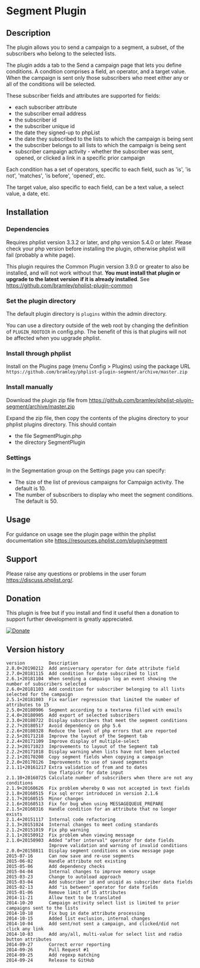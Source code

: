 # Segment Plugin #

## Description ##

The plugin allows you to send a campaign to a segment, a subset, of the subscribers who belong to the selected lists.

The plugin adds a tab to the Send a campaign page that lets you define conditions. A condition comprises a field, an operator, and a target value.
When the campaign is sent only those subscribers who meet either any or all of the conditions will be selected.

These subscriber fields and attributes are supported for fields:

* each subscriber attribute
* the subscriber email address
* the subscriber id
* the subscriber unique id
* the date they signed-up to phpList
* the date they subscribed to the lists to which the campaign is being sent
* the subscriber belongs to all lists to which the campaign is being sent
* subscriber campaign activity - whether the subscriber was sent, opened, or clicked a link in a specific prior campaign

Each condition has a set of operators, specific to each field, such as 'is', 'is not', 'matches', 'is before', 'opened', etc.

The target value, also specific to each field, can be a text value, a select value, a date, etc.

## Installation ##

### Dependencies ###

Requires phplist version 3.3.2 or later, and php version 5.4.0 or later.
Please check your php version before installing the plugin, otherwise phplist will fail (probably a white page).

This plugin requires the Common Plugin version 3.9.0 or greater to also be installed, and will not work without that.
**You must install that plugin or upgrade to the latest version if it is already installed**.
See <https://github.com/bramley/phplist-plugin-common>

### Set the plugin directory ###
The default plugin directory is `plugins` within the admin directory.

You can use a directory outside of the web root by changing the definition of `PLUGIN_ROOTDIR` in config.php.
The benefit of this is that plugins will not be affected when you upgrade phplist.

### Install through phplist ###
Install on the Plugins page (menu Config > Plugins) using the package URL `https://github.com/bramley/phplist-plugin-segment/archive/master.zip`

### Install manually ###
Download the plugin zip file from <https://github.com/bramley/phplist-plugin-segment/archive/master.zip>

Expand the zip file, then copy the contents of the plugins directory to your phplist plugins directory.
This should contain

* the file SegmentPlugin.php
* the directory SegmentPlugin

### Settings ###
In the Segmentation group on the Settings page you can specify:

* The size of the list of previous campaigns for Campaign activity. The default is 10.
* The number of subscribers to display who meet the segment conditions. The default is 50.

## Usage ##

For guidance on usage see the plugin page within the phplist documentation site <https://resources.phplist.com/plugin/segment>

## Support ##

Please raise any questions or problems in the user forum <https://discuss.phplist.org/>.

## Donation ##
This plugin is free but if you install and find it useful then a donation to support further development is greatly appreciated.

[![Donate](https://www.paypalobjects.com/en_US/i/btn/btn_donate_LG.gif)](https://www.paypal.com/cgi-bin/webscr?cmd=_s-xclick&hosted_button_id=W5GLX53WDM7T4)

## Version history ##

    version         Description
    2.8.0+20190212  Add anniversary operator for date attribute field
    2.7.0+20181115  Add condition for date subscribed to list
    2.6.1+20181104  When sending a campaign log an event showing the number of subscribers selected
    2.6.0+20181103  Add condition for subscriber belonging to all lists selected for the campaign
    2.5.1+20181003  Fix earlier regression that limited the number of attributes to 15
    2.5.0+20180906  Segment according to a textarea filled with emails
    2.4.0+20180905  Add export of selected subscribers
    2.3.0+20180722  Display subscribers that meet the segment conditions
    2.2.7+20180517  Avoid dependency on php 5.6
    2.2.6+20180328  Reduce the level of php errors that are reported
    2.2.5+20171218  Improve the layout of the Segment tab
    2.2.4+20171109  Improve display of multiple-select
    2.2.3+20171023  Improvements to layout of the Segment tab
    2.2.2+20171018  Display warning when lists have not been selected
    2.2.1+20170208  Copy segment fields when copying a campaign
    2.2.0+20170126  Improvements to use of saved segments
    2.1.11+20161217 Extra validation of from and to dates
                    Use flatpickr for date input
    2.1.10+20160725 Calculate number of subscribers when there are not any conditions
    2.1.9+20160626  Fix problem whereby 0 was not accepted in text fields
    2.1.8+20160515  Fix sql error introduced in version 2.1.6
    2.1.7+20160515  Minor changes
    2.1.6+20160513  Fix for bug when using MESSAGEQUEUE_PREPARE
    2.1.5+20160316  Handle condition for an attribute that no longer exists
    2.1.4+20151117  Internal code refactoring
    2.1.3+20151024  Internal changes to meet coding standards
    2.1.2+20151019  Fix php warning
    2.1.1+20150912  Fix problem when viewing message
    2.1.0+20150903  Added "after interval" operator for date fields
                    Improve validation and warning of invalid conditions
    2.0.0+20150811  Display segment conditions on view message page
    2015-07-16      Can now save and re-use segments
    2015-06-02      Handle attribute not existing
    2015-05-06      Add dependency checks
    2015-04-04      Internal changes to improve memory usage
    2015-03-23      Change to autoload approach
    2015-03-04      Add subscriber id and uniqid as subscriber data fields
    2015-02-13      Add "is between" operator for date fields
    2015-01-06      Remove limit of 15 attributes
    2014-11-21      Allow text to be translated
    2014-10-20      Campaign activity select list is limited to prior campaigns sent to the lists
    2014-10-18      Fix bug in date attribute processing
    2014-10-15      Added list exclusion, internal changes
    2014-10-04      Add sent/not sent a campaign, and clicked/did not click any link
    2014-10-03      Add any/all, multi-value for select list and radio button attributes
    2014-09-27      Correct error reporting
    2014-09-26      Pull Request #1
    2014-09-25      Add regexp matching
    2014-09-24      Release to GitHub

